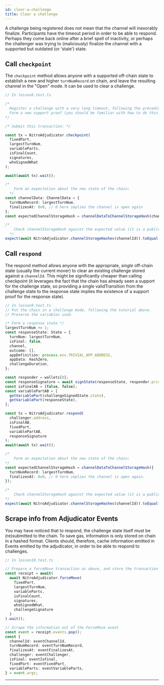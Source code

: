 ```yaml
---
id: clear-a-challenge
title: Clear a challenge
---
```


A challenge being registered does _not_ mean that the channel will inexorably finalize. Participants have the timeout period in order to be able to respond. Perhaps they come back online after a brief spell of inactivity, or perhaps the challenger was trying to (maliciously) finalize the channel with a supported but outdated (or 'stale') state.

## Call `checkpoint`

The `checkpoint` method allows anyone with a supported off-chain state to establish a new and higher `turnNumRecord` on chain, and leave the resulting channel in the "Open" mode. It can be used to clear a challenge.

```typescript
// In lesson8.test.ts

/* 
  Register a challenge with a very long timeout, following the preceding tutorial step
  Form a new support proof (you should be familiar with how to do this by now) with an increased largestTurnNum
*/

/* Submit this transaction: */

const tx = NitroAdjudicator.checkpoint(
  fixedPart,
  largestTurnNum,
  variableParts,
  isFinalCount,
  signatures,
  whoSignedWhat
);

await(await tx).wait();

/* 
    Form an expectation about the new state of the chain:
  */
const channelData: ChannelData = {
  turnNumRecord: largestTurnNum,
  finalizesAt: 0x0, // 0 here implies the channel is open again
};
const expectedChannelStorageHash = channelDataToChannelStorageHash(channelData);

/* 
    Check channelStorageHash against the expected value (it is a public mapping)
  */
expect(await NitroAdjudicator.channelStorageHashes(channelId)).toEqual(expectedChannelStorageHash);
```

## Call `respond`

The respond method allows anyone with the appropriate, _single_ off-chain state (usually the current mover) to clear an existing challenge stored against a `channelId`. This might be significantly cheaper than calling checkpoint (it leverages the fact that the chain has already seen a support for the challenge state, so providing a single validTransition from the challenge state to the response state implies the existence of a support proof for the response state).

```typescript
// In lesson9.test.ts
// Put the chain in a challenge mode, following the tutorial above.
// Preserve the variables used.

/* Form a response state */
largestTurnNum += 1;
const responseState: State = {
  turnNum: largestTurnNum,
  isFinal: false,
  channel,
  outcome: [],
  appDefinition: process.env.TRIVIAL_APP_ADDRESS,
  appData: HashZero,
  challengeDuration,
};

const responder = wallets[0];
const responseSignature = await signState(responseState, responder.privateKey).signature;
const isFinalAB = [false, false];
const variablePartAB = [
  getVariablePart(challengeSignedState.state),
  getVariablePart(responseState),
];

const tx = NitroAdjudicator.respond(
  challenger.address,
  isFinalAB,
  fixedPart,
  variablePartAB,
  responseSignature
);
await(await tx).wait();

/* 
    Form an expectation about the new state of the chain:
*/
const expectedChannelStorageHash = channelDataToChannelStorageHash({
  turnNumRecord: largestTurnNum,
  finalizesAt: 0x0, // 0 here implies the channel is open again.
});

/* 
    Check channelStorageHash against the expected value (it is a public mapping)
*/
expect(await NitroAdjudicator.channelStorageHashes(channelId)).toEqual(expectedChannelStorageHash);
```

## Scrape info from Adjudicator Events

You may have noticed that to respond, the challenge state itself must be (re)submitted to the chain. To save gas, information is only stored on chain in a hashed format. Clients should, therefore, cache information emitted in Events emitted by the adjudicator, in order to be able to respond to challenges.

```typescript
// In lesson10.test.ts

// Prepare a forceMove transaction as above, and store the transaction receipt
const receipt = await(
  await NitroAdjudicator.forceMove(
    fixedPart,
    largestTurnNum,
    variableParts,
    isFinalCount,
    signatures,
    whoSignedWhat,
    challengeSignature
  )
).wait();

// Scrape the information out of the ForceMove event
const event = receipt.events.pop();
const {
  channelId: eventChannelId,
  turnNumRecord: eventTurnNumRecord,
  finalizesAt: eventFinalizesAt,
  challenger: eventChallenger,
  isFinal: eventIsFinal,
  fixedPart: eventFixedPart,
  variableParts: eventVariableParts,
} = event.args;
```

---
